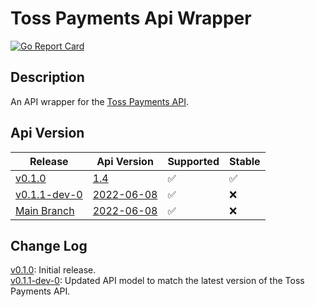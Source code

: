 # Toss Payments Api Wrapper
[![Go Report Card](https://goreportcard.com/badge/github.com/DeltaLaboratory/TossPaymentsApi)](https://goreportcard.com/report/github.com/DeltaLaboratory/TossPaymentsApi)

## Description
 An API wrapper for the [Toss Payments API](https://docs.tosspayments.com/reference).

## Api Version
| Release                                                                                      | Api Version                                                                 | Supported          | Stable             |
|----------------------------------------------------------------------------------------------|-----------------------------------------------------------------------------|--------------------|--------------------|
| [v0.1.0](https://github.com/DeltaLaboratory/TossPaymentsApi/releases/tag/v0.1.0)             | [1.4](https://docs.tosspayments.com/reference/versioning#v14-)              | :white_check_mark: | :white_check_mark: |
| [v0.1.1-dev-0](https://github.com/DeltaLaboratory/TossPaymentsApi/releases/tag/v0.1.0-dev-0) | [2022-06-08](https://docs.tosspayments.com/reference/versioning#2022-06-08) | :white_check_mark: | :x:                |
| [Main Branch](https://github.com/DeltaLaboratory/TossPaymentsApi/tree/main)                  | [2022-06-08](https://docs.tosspayments.com/reference/versioning#2022-06-08) | :white_check_mark: | :x:                |
 
## Change Log
 [v0.1.0](https://github.com/DeltaLaboratory/TossPaymentsApi/releases/tag/v0.1.0): Initial release.\
 [v0.1.1-dev-0](https://github.com/DeltaLaboratory/TossPaymentsApi/releases/tag/v0.1.0-dev-0): Updated API model to match the latest version of the Toss Payments API.